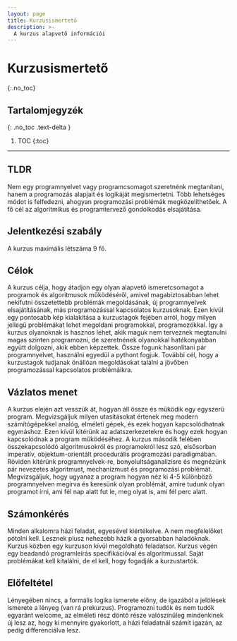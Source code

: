 ```yaml
---
layout: page
title: Kurzusismertető
description: >-
  A kurzus alapvető információi
---
```


# Kurzusismertető

{:.no_toc}

## Tartalomjegyzék

{: .no_toc .text-delta }

1. TOC
   {:toc}

---

## TLDR

Nem egy programnyelvet vagy programcsomagot szeretnénk megtanítani,
hanem a programozás alapjait és logikáját megismertetni. Több lehetséges
módot is felfedezni, ahogyan programozási problémák megközelíthetőek.
A fő cél az algoritmikus és programtervező gondolkodás elsajátítása.

## Jelentkezési szabály

A kurzus maximális létszáma 9 fő.

## Célok

A kurzus célja, hogy átadjon egy olyan alapvető ismeretcsomagot a
programok és algoritmusok működéséről, amivel magabiztosabban lehet
nekifutni összetettebb problémák megoldásának, új programnyelvek
elsajátításának, más programozással kapcsolatos kurzusoknak. Ezen kívül
egy pontosabb kép kialakítása a kurzustagok fejében arról, hogy milyen
jellegű problémákat lehet megoldani programokkal, programozókkal. Így a
kurzus olyanoknak is hasznos lehet, akik maguk nem terveznek
megtanulni magas szinten programozni, de szeretnének olyanokkal
hatékonyabban együtt dolgozni, akik ebben képzettek. Össze fogunk
hasonlítani pár programnyelvet, használni egyedül a pythont fogjuk.
További cél, hogy a kurzustagok tudjanak önállóan megoldásokat találni a
jövőben programozással kapcsolatos problémáikra.

## Vázlatos menet

A kurzus elején azt vesszük át, hogyan áll össze és működik egy egyszerű
program. Megvizsgáljuk milyen utasításokat értenek meg modern
számítógépekkel analóg, elméleti gépek, és ezek hogyan kapcsolódhatnak
egymáshoz. Ezen kívül kitérünk az adatszerkezetekre és hogy
ezek hogyan kapcsolódnak a program működéséhez. A kurzus második
felében összekapcsolódó algoritmusokról és programokról lesz szó,
elsősorban imperatív, objektum-orientált procedurális programozási
paradigmában. Röviden kitérünk programnyelvek-re,
bonyolultságanalízisre és megnézünk pár nevezetes algoritmust,
mechanizmust és programozási problémát. Megvizsgáljuk, hogy ugyanaz a
program hogyan néz ki 4-5 különböző programnyelven megírva és
keresünk olyan problémát, amire tudunk olyan programot írni, ami fél nap
alatt fut le, meg olyat is, ami fél perc alatt.

## Számonkérés

Minden alkalomra házi feladat, egyesével kiértékelve. A nem megfelelőket
pótolni kell. Lesznek plusz nehezebb házik a gyorsabban haladóknak.
Kurzus közben egy kurzuson kívül megoldható
feladatsor. Kurzus végén egy beadandó programleírás specifikációval és
algoritmussal. Saját problémákat kell
kitalálni, de el kell, hogy fogadják a kurzustartók.

## Előfeltétel

Lényegében nincs, a formális logika ismerete előny, de igazából a
jelölések ismerete a lényeg (van rá prekurzus). Programozni tudók és nem
tudók egyaránt welcome, az elméleti rész döntő része valószínűleg
mindenkinek új lesz az, hogy ki mennyire gyakorlott, a házi feladatnál
számít igazán, az pedig differenciálva lesz.
